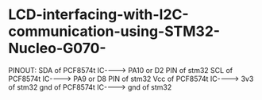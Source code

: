 # LCD-interfacing-with-I2C-communication-using-STM32-Nucleo-G070-
PINOUT: 
SDA of PCF8574t IC----> PA10 or D2 PIN of stm32
SCL of PCF8574t IC----> PA9 or D8 PIN of stm32
Vcc of PCF8574t IC----> 3v3 of stm32
gnd of PCF8574t IC----> gnd of stm32